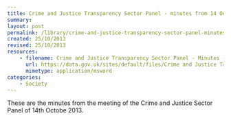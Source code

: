 ```yaml
---
title: Crime and Justice Transparency Sector Panel - minutes from 14 October 2013 meeting
summary: 
layout: post
permalink: /library/crime-and-justice-transparency-sector-panel-minutes-14-october-2013-meeting
created: 25/10/2013
revised: 25/10/2013
resources:
    - filename: Crime and Justice Transparency Sector Panel - Minutes - 14 October 2013 meeting.DOC
      url: https://data.gov.uk/sites/default/files/Crime and Justice Transparency Sector Panel - Minutes - 14 October 2013 meeting.DOC
      mimetype: application/msword
categories:
    - Society
---
```


<p>These are the minutes from the meeting of the Crime and Justice Sector Panel of 14th Octobe 2013.</p>

